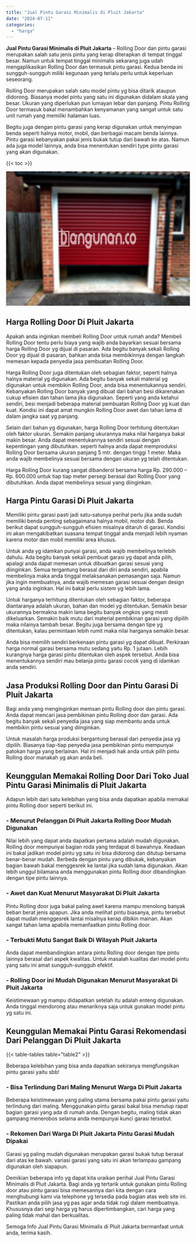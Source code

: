 ```yaml
---
title: "Jual Pintu Garasi Minimalis di Pluit Jakarta"
date: "2024-07-11"
categories: 
  - "harga"
---
```


**Jual Pintu Garasi Minimalis di Pluit Jakarta** – Rolling Door dan pintu garasi merupakan salah satu jenis pintu yang kerap diterapkan di tempat tinggal besar. Namun untuk tempat tinggal minimalis sekarang juga udah mengaplikasikan Rolling Door dan termasuk pintu garasi. Kedua benda ini sungguh-sungguh miliki kegunaan yang terlalu perlu untuk keperluan seseorang.

Rolling Door merupakan salah satu model pintu yg bisa ditarik ataupun didorong. Biasanya model pintu yang satu ini digunakan didalam skala yang besar. Ukuran yang diperlukan pun lumayan lebar dan panjang. Pintu Rolling Door termasuk bakal menambahkan kenyamanan yang sangat untuk satu unit rumah yang memiliki halaman luas.

Begitu juga dengan pintu garasi yang kerap digunakan untuk menyimpan benda seperti halnya motor, mobil, dan berbagai macam benda lainnya. Pintu garasi kebanyakan pakai jenis bukak tutup dari bawah ke atas. Namun ada juga model lainnya, anda bisa menentukan sendiri type pintu garasi yang akan digunakan.

{{< toc >}}

![Jual Pintu Garasi Minimalis di Pluit Jakarta](/images/pintu-garasi-31.png)

## Harga Rolling Door Di Pluit Jakarta

Apakah anda inginkan membeli Rolling Door untuk rumah anda? Membeli Rolling Door tentu perlu biaya yang wajib anda bayarkan sesuai bersama harga Rolling Door yg dijual di pasaran. Ada begitu banyak sekali Rolling Door yg dijual di pasaran, bahkan anda bisa membikinnya dengan langkah memesan kepada penyedia jasa pembuatan Rolling Door.

Harga Rolling Door juga ditentukan oleh sebagian faktor, seperti halnya halnya material yg digunakan. Ada begitu banyak sekali material yg digunakan untuk membikin Rolling Door, anda bisa menentukannya sendiri. Kebanyakan Rolling Door banyak yang dibuat dari bahan besi dikarenakan cukup efisien dan tahan lama jika digunakan. Seperti yang anda ketahui sendiri, besi menjadi beberapa material pembuatan Rolling Door yg kuat dan kuat. Kondisi ini dapat amat mungkin Rolling Door awet dan tahan lama di dalam jangka saat yg panjang.

Selain dari bahan yg digunakan, harga Rolling Door terhitung ditentukan oleh faktor ukuran. Semakin panjang ukurannya maka nilai harganya bakal makin besar. Anda dapat menentukannya sendiri sesuai dengan kepentingan yang dibutuhkan. seperti halnya anda dapat memproduksi Rolling Door bersama ukuran panjang 5 mtr. dengan tinggi 1 meter. Maka anda wajib membelinya sesuai bersama dengan ukuran yg telah ditentukan.

Harga Rolling Door kurang sangat dibanderol bersama harga Rp. 290.000 – Rp. 600.000 untuk tiap tiap meter persegi berasal dari Rolling Door yang dibutuhkan. Anda dapat membelinya sesuai yang diinginkan.

## Harga Pintu Garasi Di Pluit Jakarta

Memiliki pintu garasi pasti jadi satu-satunya perihal perlu jika anda sudah memiliki benda penting sebagaimana halnya mobil, motor dsb. Benda berikut dapat sungguh-sungguh efisien misalnya ditaruh di garasi. Kondisi ini akan mengakibatkan suasana tempat tinggal anda menjadi lebih nyaman karena motor dan mobil memiliki area khusus.

Untuk anda yg idamkan punyai garasi, anda wajib membelinya terlebih dahulu. Ada begitu banyak sekali pembuat garasi yg dapat anda pilih, apalagi anda dapat memesan untuk dibuatkan garasi sesuai yang diinginkan. Semua tergantung berasal dari diri anda sendiri, apabila membelinya maka anda tinggal melaksanakan pemasangan saja. Namun jika ingin membuatnya, anda wajib memesan garasi sesuai dengan design yang anda inginkan. Hal ini bakal perlu sistem yg lebih lama.

Untuk harganya terhitung ditentukan oleh sebagian faktor, beberapa diantaranya adalah ukuran, bahan dan model yg ditentukan. Semakin besar ukurannya bermakna makin lama begitu banyak ongkos yang mesti dikeluarkan. Semakin baik mutu dari material pembikinan garasi yang dipilih maka nilainya tambah besar. Begitu juga bersama dengan tipe yg ditentukan, kalau permintaan lebih rumit maka nilai harganya semakin besar.

Anda bisa memilih sendiri berkenaan pintu garasi yg dapat dibuat. Perkiraan harga normal garasi bersama mutu sedang yaitu Rp. 1 jutaan. Lebih kurangnya harga garasi pintu ditentukan oleh aspek tersebut. Anda bisa menentukannya sendiri mau belanja pintu garasi cocok yang di idamkan anda sendiri.

## Jasa Produksi Rolling Door dan Pintu Garasi Di Pluit Jakarta

Bagi anda yang menginginkan memsan pintu Rolling door dan pintu garasi. Anda dapat mencari jasa pembikinan pintu Rolling door dan garasi. Ada begitu banyak sekali penyedia jasa yang siap membantu anda untuk membikin pintu sesuai yang diinginkan.

Untuk masalah harga produksi bergantung berasal dari penyedia jasa yg dipilih. Biasanya tiap-tiap penyedia jasa pembikinan pintu mempunyai patokan harga yang berlainan. Hal ini menjadi hak anda untuk pilih pintu Rolling door manakah yg akan anda beli.

## Keunggulan Memakai Rolling Door Dari Toko Jual Pintu Garasi Minimalis di Pluit Jakarta

Adapun lebih dari satu kelebihan yang bisa anda dapatkan apabila memakai pintu Rolling door seperti berikut ini.

### \- Menurut Pelanggan Di Pluit Jakarta Rolling Door Mudah Digunakan

Nilai lebih yang dapat anda dapatkan pertama adalah mudah digunakan. Rolling door mempunyai bagian roda yang terdapat di bawahnya. Keadaan ini bakal jadikan model pintu yg satu ini bisa didorong dan ditutup bersama benar-benar mudah. Berbeda dengan pintu yang dibukak, kebanyakan bagian bawah bakal menggesrek ke lantai jika sudah lama digunakan. Akan lebih unggul bilamana anda menggunakan pintu Rolling door dibandingkan dengan tipe pintu lainnya.

### \- Awet dan Kuat Menurut Masyarakat Di Pluit Jakarta

Pintu Rolling door juga bakal paling awet karena mampu menolong banyak beban berat jenis apapun. Jika anda melihat pintu biasanya, pintu tersebut dapat mudah menggesrek lantai misalnya kerap dibikin mainan. Akan sangat tahan lama apabila memanfaatkan pintu Rolling door.

### \- Terbukti Mutu Sangat Baik Di Wilayah Pluit Jakarta

Anda dapat membandingkan antara pintu Rolling door dengan tipe pintu lainnya berasal dari aspek kwalitas. Untuk masalah kualitas dari model pintu yang satu ini amat sungguh-sungguh efektif.

### \- Rolling Door ini Mudah Digunakan Menurut Masyarakat Di Pluit Jakarta

Keistimewaan yg mampu didapatkan setelah itu adalah enteng digunakan. Anda tinggal mendorong atau menariknya saja untuk gunakan model pintu yg satu ini.

## Keunggulan Memakai Pintu Garasi Rekomendasi Dari Pelanggan Di Pluit Jakarta

{{< table-tables table="table2" >}}

Beberapa kelebihan yang bisa anda dapatkan sekiranya mengfungsikan pintu garasi yaitu sbb!

### \- Bisa Terlindung Dari Maling Menurut Warga Di Pluit Jakarta

Beberapa keistimewaan yang paling utama bersama pakai pintu garasi yaitu terlindung dari maling. Menggunakan pintu garasi bakal bisa menutup rapat bagian garasi yang ada di rumah anda. Dengan begitu, maling tidak akan gampang menerobos selama anda mempunyai kunci garasi tersebut.

### \- Rekomen Dari Warga Di Pluit Jakarta Pintu Garasi Mudah Dipakai

Garasi yg paling mudah digunakan merupakan garasi bukak tutup berasal dari atas ke bawah. variasi garasi yang satu ini akan terlampau gampang digunakan oleh siapapun.

Demikian beberapa info yg dapat kita uraikan perihal Jual Pintu Garasi Minimalis di Pluit Jakarta. Bagi anda yg tertarik untuk gunakan pintu Rolling door atau pintu garasi bisa memesannya dari kita dengan cara menghubungi kami via telephone yg tersedia pada bagian atas web site ini. Pastikan anda pilih jasa yg pas agar anda tidak rugi dalam membuatnya. Khususnya dari segi harga yg harus dipertimbangkan, cari harga yang paling tidak mahal dan berkualitas.

Semoga Info Jual Pintu Garasi Minimalis di Pluit Jakarta bermanfaat untuk anda, terima kasih.
